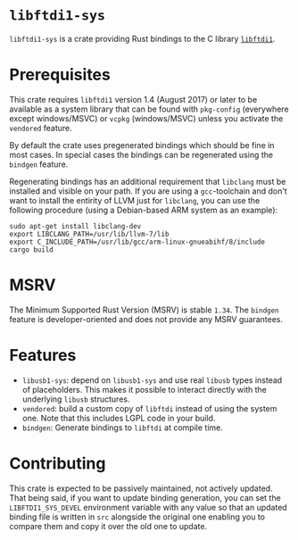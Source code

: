 # `libftdi1-sys`
`libftdi1-sys` is a crate providing Rust bindings to the C library
[`libftdi1`](https://www.intra2net.com/en/developer/libftdi/index.php).

# Prerequisites
This crate requires `libftdi1` version 1.4 (August 2017) or later to be available as a system library
that can be found with `pkg-config` (everywhere except windows/MSVC) or `vcpkg` (windows/MSVC)
unless you activate the `vendored` feature.

By default the crate uses pregenerated bindings which should be fine in most cases.
In special cases the bindings can be regenerated using the `bindgen` feature.

Regenerating bindings has an additional requirement that 
  `libclang` must be installed and visible on your path. If you are using a
  `gcc`-toolchain and don't want to install the entirity of LLVM just for
  `libclang`, you can use the following procedure (using a Debian-based
  ARM system as an example):

  ```
  sudo apt-get install libclang-dev
  export LIBCLANG_PATH=/usr/lib/llvm-7/lib
  export C_INCLUDE_PATH=/usr/lib/gcc/arm-linux-gnueabihf/8/include
  cargo build
  ```

# MSRV
The Minimum Supported Rust Version (MSRV) is stable `1.34`.
The `bindgen` feature is developer-oriented and does not provide any MSRV guarantees.

# Features
* `libusb1-sys`: depend on `libusb1-sys` and use real `libusb` types instead of placeholders.
This makes it possible to interact directly with the underlying `libusb` structures.
* `vendored`: build a custom copy of `libftdi` instead of using the system one.
Note that this includes LGPL code in your build.
* `bindgen`: Generate bindings to `libftdi` at compile time.

# Contributing

This crate is expected to be passively maintained, not actively updated.
That being said, if you want to update binding generation,
you can set the `LIBFTDI1_SYS_DEVEL` environment variable with any value
so that an updated binding file is written in `src` alongside the original one
enabling you to compare them and copy it over the old one to update.
